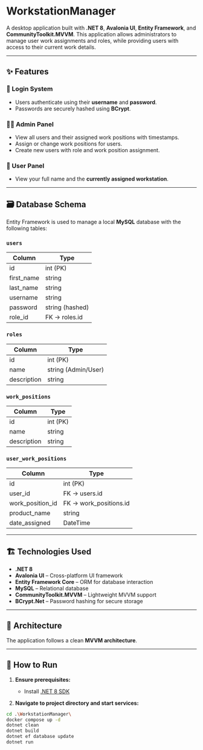 # WorkstationManager

A desktop application built with **.NET 8**, **Avalonia UI**, **Entity Framework**, and **CommunityToolkit.MVVM**. This application allows administrators to manage user work assignments and roles, while providing users with access to their current work details.

---

## ✨ Features

### 🔐 Login System
- Users authenticate using their **username** and **password**.
- Passwords are securely hashed using **BCrypt**.

### 👨‍💼 Admin Panel
- View all users and their assigned work positions with timestamps.
- Assign or change work positions for users.
- Create new users with role and work position assignment.

### 👤 User Panel
- View your full name and the **currently assigned workstation**.

---

## 🗃️ Database Schema

Entity Framework is used to manage a local **MySQL** database with the following tables:

### `users`
| Column      | Type               |
|-------------|--------------------|
| id          | int (PK)           |
| first_name  | string             |
| last_name   | string             |
| username    | string             |
| password    | string (hashed)    |
| role_id     | FK → roles.id      |

### `roles`
| Column      | Type                   |
|-------------|------------------------|
| id          | int (PK)               |
| name        | string (Admin/User)    |
| description | string                 |

### `work_positions`
| Column      | Type                   |
|-------------|------------------------|
| id          | int (PK)               |
| name        | string                 |
| description | string                 |

### `user_work_positions`
| Column          | Type                   |
|-----------------|------------------------|
| id              | int (PK)               |
| user_id         | FK → users.id          |
| work_position_id| FK → work_positions.id |
| product_name    | string                 |
| date_assigned   | DateTime               |

---

## 🏗️ Technologies Used

- **.NET 8**
- **Avalonia UI** – Cross-platform UI framework
- **Entity Framework Core** – ORM for database interaction
- **MySQL** – Relational database
- **CommunityToolkit.MVVM** – Lightweight MVVM support
- **BCrypt.Net** – Password hashing for secure storage

---

## 🧱 Architecture

The application follows a clean **MVVM architecture**.

---

## 🚀 How to Run

1. **Ensure prerequisites:**
   - Install [.NET 8 SDK](https://dotnet.microsoft.com/download/dotnet/8.0)

2. **Navigate to project directory and start services:**

```bash
cd .\WorkstationManager\
docker compose up -d
dotnet clean
dotnet build
dotnet ef database update
dotnet run
